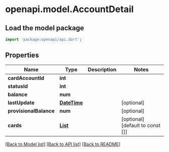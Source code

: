 # openapi.model.AccountDetail

## Load the model package
```dart
import 'package:openapi/api.dart';
```

## Properties
Name | Type | Description | Notes
------------ | ------------- | ------------- | -------------
**cardAccountId** | **int** |  | 
**statusId** | **int** |  | 
**balance** | **num** |  | 
**lastUpdate** | [**DateTime**](DateTime.md) |  | [optional] 
**provisionalBalance** | **num** |  | [optional] 
**cards** | [**List<Card>**](Card.md) |  | [optional] [default to const []]

[[Back to Model list]](../README.md#documentation-for-models) [[Back to API list]](../README.md#documentation-for-api-endpoints) [[Back to README]](../README.md)


